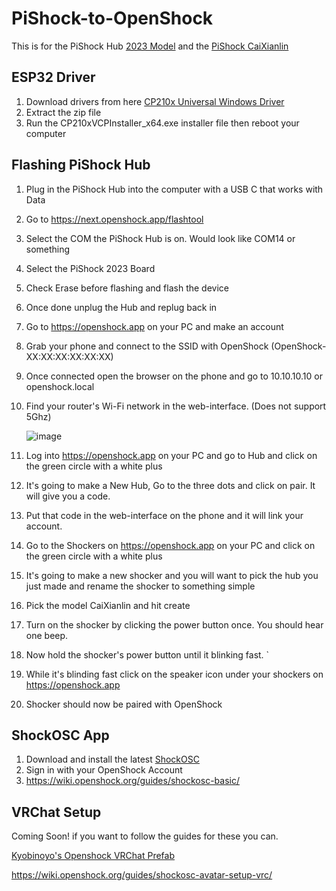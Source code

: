 # PiShock-to-OpenShock

This is for the PiShock Hub [2023 Model](https://wiki.openshock.org/hardware/boards/pishock/2023-pishock/) and the [PiShock CaiXianlin](https://wiki.openshock.org/hardware/shockers/caixianlin/#media)

## ESP32 Driver

1. Download drivers from here [CP210x Universal Windows Driver](https://download.openshock.org/drivers/CP210x_Universal_Windows_Driver.zip)
2. Extract the zip file
3. Run the CP210xVCPInstaller_x64.exe installer file then reboot your computer

## Flashing PiShock Hub 

1. Plug in the PiShock Hub into the computer with a USB C that works with Data 
2. Go to https://next.openshock.app/flashtool
3. Select the COM the PiShock Hub is on. Would look like COM14 or something
4. Select the PiShock 2023 Board
5. Check Erase before flashing and flash the device
6. Once done unplug the Hub and replug back in
7. Go to https://openshock.app on your PC and make an account
8. Grab your phone and connect to the SSID with OpenShock (OpenShock-XX:XX:XX:XX:XX:XX)
9. Once connected open the browser on the phone and go to 10.10.10.10 or openshock.local
10. Find your router's Wi-Fi network in the web-interface. (Does not support 5Ghz)
    
    ![image](https://github.com/user-attachments/assets/a5ff6680-a542-46df-bd1d-703a3727af03)
    
12. Log into https://openshock.app on your PC and go to Hub and click on the green circle with a white plus
13. It's going to make a New Hub, Go to the three dots and click on pair. It will give you a code.
14. Put that code in the web-interface on the phone and it will link your account.
15. Go to the Shockers on https://openshock.app on your PC and click on the green circle with a white plus
16. It's going to make a new shocker and you will want to pick the hub you just made and rename the shocker to something simple
17. Pick the model CaiXianlin and hit create
18. Turn on the shocker by clicking the power button once. You should hear one beep.
19. Now hold the shocker's power button until it blinking fast. `
20. While it's blinding fast click on the speaker icon under your shockers on https://openshock.app
21. Shocker should now be paired with OpenShock

## ShockOSC App
1. Download and install the latest [ShockOSC](https://github.com/OpenShock/ShockOSC/releases/)
2. Sign in with your OpenShock Account
3. https://wiki.openshock.org/guides/shockosc-basic/

## VRChat Setup

Coming Soon! if you want to follow the guides for these you can.

[Kyobinoyo's Openshock VRChat Prefab](https://github.com/Kyobinoyo/OpenshockPrefabs)

https://wiki.openshock.org/guides/shockosc-avatar-setup-vrc/

